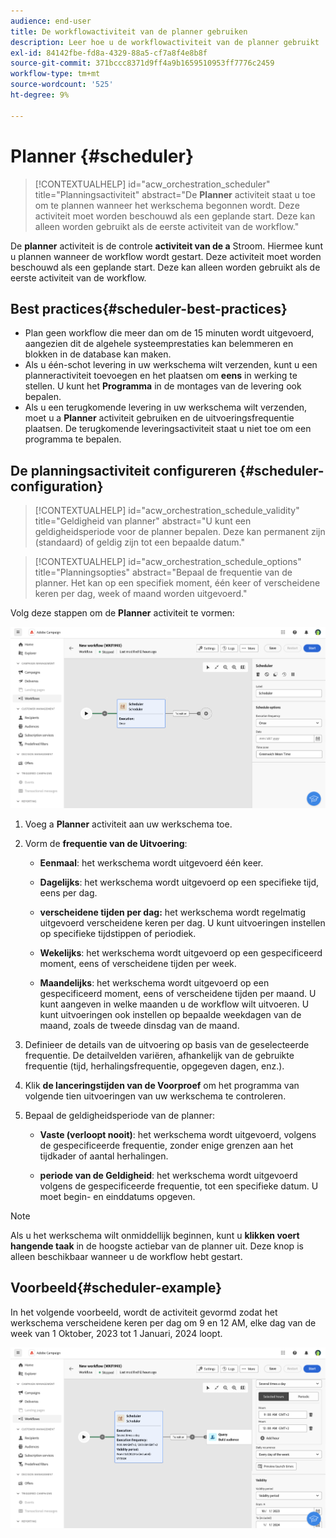 ```yaml
---
audience: end-user
title: De workflowactiviteit van de planner gebruiken
description: Leer hoe u de workflowactiviteit van de planner gebruikt
exl-id: 84142fbe-fd8a-4329-88a5-cf7a8f4e8b8f
source-git-commit: 371bccc8371d9ff4a9b1659510953ff7776c2459
workflow-type: tm+mt
source-wordcount: '525'
ht-degree: 9%

---
```


# Planner {#scheduler}


>[!CONTEXTUALHELP]
>id="acw_orchestration_scheduler"
>title="Planningsactiviteit"
>abstract="De **Planner** activiteit staat u toe om te plannen wanneer het werkschema begonnen wordt. Deze activiteit moet worden beschouwd als een geplande start. Deze kan alleen worden gebruikt als de eerste activiteit van de workflow."


De **planner** activiteit is de controle **activiteit van de a** Stroom. Hiermee kunt u plannen wanneer de workflow wordt gestart. Deze activiteit moet worden beschouwd als een geplande start. Deze kan alleen worden gebruikt als de eerste activiteit van de workflow.

## Best practices{#scheduler-best-practices}

* Plan geen workflow die meer dan om de 15 minuten wordt uitgevoerd, aangezien dit de algehele systeemprestaties kan belemmeren en blokken in de database kan maken.
* Als u één-schot levering in uw werkschema wilt verzenden, kunt u een planneractiviteit toevoegen en het plaatsen om **eens** in werking te stellen. U kunt het **Programma** in de montages van de levering ook bepalen.
* Als u een terugkomende levering in uw werkschema wilt verzenden, moet u a **Planner** activiteit gebruiken en de uitvoeringsfrequentie plaatsen. De terugkomende leveringsactiviteit staat u niet toe om een programma te bepalen.

## De planningsactiviteit configureren {#scheduler-configuration}

>[!CONTEXTUALHELP]
>id="acw_orchestration_schedule_validity"
>title="Geldigheid van planner"
>abstract="U kunt een geldigheidsperiode voor de planner bepalen. Deze kan permanent zijn (standaard) of geldig zijn tot een bepaalde datum."


>[!CONTEXTUALHELP]
>id="acw_orchestration_schedule_options"
>title="Planningsopties"
>abstract="Bepaal de frequentie van de planner. Het kan op een specifiek moment, één keer of verscheidene keren per dag, week of maand worden uitgevoerd."

Volg deze stappen om de **Planner** activiteit te vormen:

![](../assets/workflow-scheduler.png)

1. Voeg a **Planner** activiteit aan uw werkschema toe.

1. Vorm de **frequentie van de Uitvoering**:

   * **Eenmaal**: het werkschema wordt uitgevoerd één keer.

   * **Dagelijks**: het werkschema wordt uitgevoerd op een specifieke tijd, eens per dag.

   * **verscheidene tijden per dag:** het werkschema wordt regelmatig uitgevoerd verscheidene keren per dag. U kunt uitvoeringen instellen op specifieke tijdstippen of periodiek.

   * **Wekelijks**: het werkschema wordt uitgevoerd op een gespecificeerd moment, eens of verscheidene tijden per week.

   * **Maandelijks**: het werkschema wordt uitgevoerd op een gespecificeerd moment, eens of verscheidene tijden per maand. U kunt aangeven in welke maanden u de workflow wilt uitvoeren. U kunt uitvoeringen ook instellen op bepaalde weekdagen van de maand, zoals de tweede dinsdag van de maand.

1. Definieer de details van de uitvoering op basis van de geselecteerde frequentie. De detailvelden variëren, afhankelijk van de gebruikte frequentie (tijd, herhalingsfrequentie, opgegeven dagen, enz.).

1. Klik **de lanceringstijden van de Voorproef** om het programma van volgende tien uitvoeringen van uw werkschema te controleren.

1. Bepaal de geldigheidsperiode van de planner:

   * **Vaste (verloopt nooit)**: het werkschema wordt uitgevoerd, volgens de gespecificeerde frequentie, zonder enige grenzen aan het tijdkader of aantal herhalingen.

   * **periode van de Geldigheid**: het werkschema wordt uitgevoerd volgens de gespecificeerde frequentie, tot een specifieke datum. U moet begin- en einddatums opgeven.

>[!NOTE]
>
>Als u het werkschema wilt onmiddellijk beginnen, kunt u **klikken voert hangende taak** in de hoogste actiebar van de planner uit. Deze knop is alleen beschikbaar wanneer u de workflow hebt gestart.

## Voorbeeld{#scheduler-example}

In het volgende voorbeeld, wordt de activiteit gevormd zodat het werkschema verscheidene keren per dag om 9 en 12 AM, elke dag van de week van 1 Oktober, 2023 tot 1 Januari, 2024 loopt.

![](../assets/workflow-scheduler2.png)
